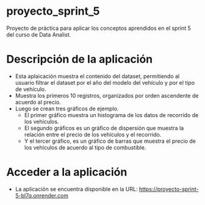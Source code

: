 # proyecto_sprint_5
Proyecto de práctica para aplicar los conceptos aprendidos en el sprint 5 del curso de Data Analist.

# Descripción de la aplicación

- Esta aplaicación muestra el contenido del dataset, permitiendo al usuario filtrar el dataset por el año del modelo del vehículo y por el tipo de vehículo.
- Muestra los primeros 10 registros, organizados por orden ascendente de acuerdo al precio.
- Luego se crean tres gráficos de ejemplo.
    - El primer gráfico muestra un histograma de los datos de recorrido de los vehículos.
    - El segundo gráficos es un gráfico de dispersión que muestra la relación entre el precio de los vehículos y el recorrido.
    - Y el tercer gráfico, es un gráfico de barras que muestra el precio de los vehículos de acuerdo al tipo de combustible.

# Acceder a la aplicación

- La aplicación se encuentra disponible en la URL:
https://proyecto-sprint-5-bl7q.onrender.com